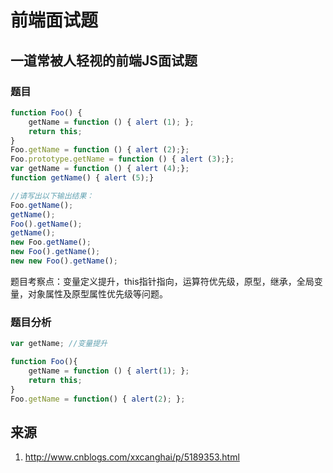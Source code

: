 # 前端面试题

## 一道常被人轻视的前端JS面试题

### 题目

```javascript
function Foo() {
    getName = function () { alert (1); };
    return this;
}
Foo.getName = function () { alert (2);};
Foo.prototype.getName = function () { alert (3);};
var getName = function () { alert (4);};
function getName() { alert (5);}

//请写出以下输出结果：
Foo.getName();
getName();
Foo().getName();
getName();
new Foo.getName();
new Foo().getName();
new new Foo().getName();
```

题目考察点：变量定义提升，this指针指向，运算符优先级，原型，继承，全局变量，对象属性及原型属性优先级等问题。

### 题目分析

```javascript
var getName; //变量提升

function Foo(){
    getName = function () { alert(1); };
    return this;
}
Foo.getName = function() { alert(2); };
```

## 来源

1. http://www.cnblogs.com/xxcanghai/p/5189353.html